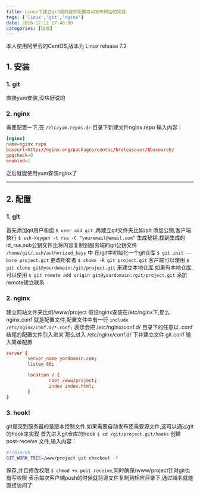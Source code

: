 ```yaml
---
title: Linux下建立git服务器并配置自动发布网站的实践
tags: ['linux','git','nginx']
date: 2016-12-11 17:40:00
categories: [运维]
---
```


本人使用阿里云的CentOS,版本为 Linux release 7.2

## 1\. 安装

### 1\. git

直接yum安装,没啥好说的

### 2\. nginx

需要配置一下,在 `/etc/yum.repos.d/` 目录下新建文件nginx.repo
输入内容：

``` conf
[nginx]
name=nginx repo
baseurl=http://nginx.org/packages/centos/$releasever/$basearch/
gpgcheck=0
enabled=1
```

之后就能使用yum安装nginx了

* * *

## 2\. 配置

### 1\. git

首先添加git用户和组 `$ user add git` ,再建立git文件夹比如/git
添加公钥,客户端执行 `$ ssh-keygen -t rsa -C “youremail@email.com”` 生成秘钥,找到生成的id_rsa.pub公钥文件比将内容复制到服务端的git公钥文件 `/home/git/.ssh/authorized_keys` 中
在/git中初始化一个git仓库 `$ git init --bare project.git`
更改所有者 `$ chown -R git project.git`
客户端可以使用 `$ git clone git@yourdomain:/git/project.git` 来建立本地仓库
如果有本地仓库,可以使用 `$ git remote add origin git@yourdomain:/git/project.git` 添加remote建立联系

### 2\. nginx

建立网站文件夹比如/www/project
假设nginx安装在/etc/nginx下,那么 nginx.conf 就是配置文件,配置文件中有一行 `include /etc/nginx/conf.d/*.conf;`
表示会把 /etc/nginx/conf.d/ 目录下的任意以 .conf结尾的配置文件引入进来
那么进入 /etc/nginx/conf.d/ 下并建立文件 git.conf 输入简单配置
``` conf
server {
        server_name yordomain.com;
        listen 80;

        location / {
                root /www/project;
                index index.html;
        }
}
```

### 3\. hook!

git提交到服务器的是版本控制文件,如果需要自动发布还需要源文件,这可以通过git的hook来实现
首先进入git仓库的hook `$ cd /git/project.git/hooks`
创建 post-receive 文件,输入内容：
``` sh
#!/bin/sh
GIT_WORK_TREE=/www/project git checkout -f
```

保存,并且修改权限 `$ chmod +x post-receive`,同时确保/www/project针对git也有写权限
表示每次客户端push的时候就将源文件复制到相应目录下,通过域名就能直接访问了